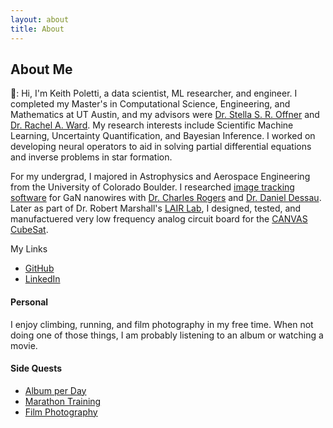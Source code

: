 ```yaml
---
layout: about
title: About
---
```


<!-- al -->
<!-- Random image from Zach Stoebner-->
<div id="random-image"></div>

<script>

// **when adding new images, run rename_images.py and paste output here**
var images = ['1.jpg', '2.jpg', '3.jpg', '4.jpg'];  

// Function to select and display a random image
function displayRandomImage() {
    var randomImage = images[Math.floor(Math.random() * images.length)];
    var imgElement = `<img src="assets/images/profiles/${randomImage}" alt="random image of Keith Poletti" style="height:500px;max-width:100%;" >`;
    document.getElementById("random-image").innerHTML = imgElement;
}

// Call the function to display the random image
displayRandomImage();
</script>

## About Me

:wave:: Hi, I'm Keith Poletti, a data scientist, ML researcher, and engineer.
I completed my Master's in Computational Science, Engineering, and Mathematics at UT Austin,
and my advisors were [Dr. Stella S. R. Offner](https://sites.google.com/view/stellaoffner/home) and [Dr. Rachel A. Ward](https://sites.google.com/prod/view/rward/home).
My research interests include Scientific Machine Learning, Uncertainty Quantification, and Bayesian Inference.
I worked on developing neural operators to aid in solving partial differential equations and inverse problems in star formation.

For my undergrad, I majored in Astrophysics and Aerospace Engineering from the University of Colorado Boulder. I researched [image tracking software](https://github.com/KPoletti/GaN-NanoWire-Image-Tracking-) for GaN nanowires with [Dr. Charles Rogers](https://spot.colorado.edu/~rogersct/index.html) and [Dr. Daniel Dessau](https://dessau.appspot.com/). Later as part of Dr. Robert Marshall's [LAIR Lab](https://culair.weebly.com/), I designed, tested, and manufactuered very low frequency analog circuit board for the [CANVAS CubeSat](https://culair.weebly.com/canvas.html).

My Links
- [GitHub](https://github.com/KPoletti/)
- [LinkedIn](https://www.linkedin.com/in/keith-poletti/)

#### Personal

I enjoy climbing, running, and film photography in my free time. When not doing one of those things, I am probably listening to an album or watching a movie.
#### Side Quests
- [Album per Day](/sideQuests/album)
- [Marathon Training](https://blue-tarsier-068.notion.site/Best-Little-Marathon-Plan-in-Texas-bd873a0100cc4dbc8e8aab4ef1a37f60)
- [Film Photography](/sideQuests/film)
